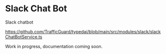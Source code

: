 # Slack Chat Bot

Slack chatbot

https://github.com/TrafficGuard/typedai/blob/main/src/modules/slack/slackChatBotService.ts

Work in progress, documentation coming soon.